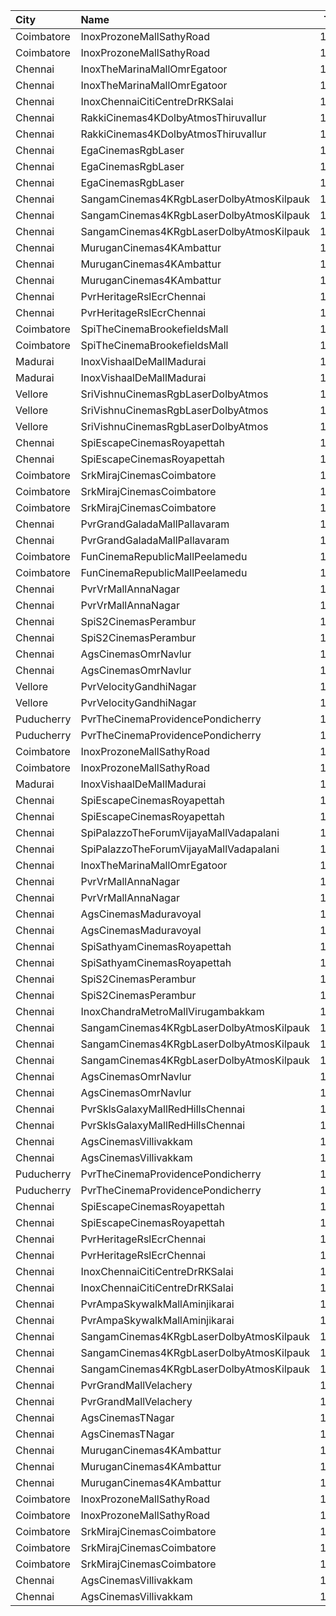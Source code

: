 | City       | Name                                     |  Time | Type          | Price | Capacity | Booked |
| :--------- | :--------------------------------------- | ----: | :------------ | ----: | -------: | -----: |
| Coimbatore | InoxProzoneMallSathyRoad                 | 11:10 | Club          |  153₹ |       61 |      0 |
| Coimbatore | InoxProzoneMallSathyRoad                 | 11:10 | Executive     |   60₹ |        5 |      0 |
| Chennai    | InoxTheMarinaMallOmrEgatoor              | 11:15 | Club          |  153₹ |       38 |      0 |
| Chennai    | InoxTheMarinaMallOmrEgatoor              | 11:15 | Executive     |   60₹ |        8 |      0 |
| Chennai    | InoxChennaiCitiCentreDrRKSalai           | 11:30 | Club          |  153₹ |       57 |      0 |
| Chennai    | RakkiCinemas4KDolbyAtmosThiruvallur      | 11:30 | Box           |  110₹ |        9 |      9 |
| Chennai    | RakkiCinemas4KDolbyAtmosThiruvallur      | 11:30 | Premiumcircle |  110₹ |      509 |     24 |
| Chennai    | EgaCinemasRgbLaser                       | 11:30 | Platinum      |  153₹ |       38 |     22 |
| Chennai    | EgaCinemasRgbLaser                       | 11:30 | Gold          |  112₹ |      183 |     72 |
| Chennai    | EgaCinemasRgbLaser                       | 11:30 | Copper        |   60₹ |       25 |     25 |
| Chennai    | SangamCinemas4KRgbLaserDolbyAtmosKilpauk | 11:35 | Executive     |  160₹ |      226 |    114 |
| Chennai    | SangamCinemas4KRgbLaserDolbyAtmosKilpauk | 11:35 | Corporate     |  112₹ |      285 |     92 |
| Chennai    | SangamCinemas4KRgbLaserDolbyAtmosKilpauk | 11:35 | Budget        |   60₹ |       95 |     95 |
| Chennai    | MuruganCinemas4KAmbattur                 | 11:40 | Box1          |  110₹ |       29 |      4 |
| Chennai    | MuruganCinemas4KAmbattur                 | 11:40 | Box2          |  110₹ |       29 |     29 |
| Chennai    | MuruganCinemas4KAmbattur                 | 11:40 | FirstClass    |  110₹ |      462 |      2 |
| Chennai    | PvrHeritageRslEcrChennai                 | 11:45 | Classic       |   60₹ |       11 |     11 |
| Chennai    | PvrHeritageRslEcrChennai                 | 11:45 | Prime         |  153₹ |       98 |     55 |
| Coimbatore | SpiTheCinemaBrookefieldsMall             | 11:45 | Elite         |  191₹ |       86 |     43 |
| Coimbatore | SpiTheCinemaBrookefieldsMall             | 11:45 | Budget        |   60₹ |       10 |      7 |
| Madurai    | InoxVishaalDeMallMadurai                 | 11:45 | Club          |  178₹ |       89 |      0 |
| Madurai    | InoxVishaalDeMallMadurai                 | 11:45 | Executive     |   60₹ |        2 |      0 |
| Vellore    | SriVishnuCinemasRgbLaserDolbyAtmos       | 11:45 | Box           |  130₹ |       19 |     19 |
| Vellore    | SriVishnuCinemasRgbLaserDolbyAtmos       | 11:45 | Couple        |  130₹ |       15 |     10 |
| Vellore    | SriVishnuCinemasRgbLaserDolbyAtmos       | 11:45 | Gold          |  110₹ |      203 |    105 |
| Chennai    | SpiEscapeCinemasRoyapettah               | 11:50 | Elite         |  191₹ |       50 |     33 |
| Chennai    | SpiEscapeCinemasRoyapettah               | 11:50 | Budget        |   60₹ |        5 |      5 |
| Coimbatore | SrkMirajCinemasCoimbatore                | 11:55 | Special       |   60₹ |       38 |     20 |
| Coimbatore | SrkMirajCinemasCoimbatore                | 11:55 | Executive     |  191₹ |      232 |    116 |
| Coimbatore | SrkMirajCinemasCoimbatore                | 11:55 | Gold          |  191₹ |       20 |     17 |
| Chennai    | PvrGrandGaladaMallPallavaram             | 11:55 | Classic       |   60₹ |       17 |     14 |
| Chennai    | PvrGrandGaladaMallPallavaram             | 11:55 | Prime         |  191₹ |       93 |     29 |
| Coimbatore | FunCinemaRepublicMallPeelamedu           | 12:00 | Executive     |  153₹ |      142 |     92 |
| Coimbatore | FunCinemaRepublicMallPeelamedu           | 12:00 | Normal        |   60₹ |       17 |     15 |
| Chennai    | PvrVrMallAnnaNagar                       | 12:00 | Classic       |   60₹ |       15 |     14 |
| Chennai    | PvrVrMallAnnaNagar                       | 12:00 | Prime         |  191₹ |       78 |     32 |
| Chennai    | SpiS2CinemasPerambur                     | 12:10 | Elite         |  191₹ |      121 |      6 |
| Chennai    | SpiS2CinemasPerambur                     | 12:10 | Budget        |   60₹ |       12 |      7 |
| Chennai    | AgsCinemasOmrNavlur                      | 12:20 | Pearl         |   60₹ |       31 |     17 |
| Chennai    | AgsCinemasOmrNavlur                      | 12:20 | Diamond       |  150₹ |      274 |    139 |
| Vellore    | PvrVelocityGandhiNagar                   | 12:35 | Classic       |   60₹ |        8 |      8 |
| Vellore    | PvrVelocityGandhiNagar                   | 12:35 | Prime         |  153₹ |       83 |     12 |
| Puducherry | PvrTheCinemaProvidencePondicherry        | 13:00 | Elite         |  150₹ |      167 |     96 |
| Puducherry | PvrTheCinemaProvidencePondicherry        | 13:00 | Premium       |  110₹ |       62 |     31 |
| Coimbatore | InoxProzoneMallSathyRoad                 | 14:30 | Club          |  153₹ |       47 |      0 |
| Coimbatore | InoxProzoneMallSathyRoad                 | 14:30 | Executive     |   60₹ |        7 |      0 |
| Madurai    | InoxVishaalDeMallMadurai                 | 14:55 | Club          |  178₹ |       22 |      0 |
| Chennai    | SpiEscapeCinemasRoyapettah               | 15:00 | Elite         |  191₹ |       50 |     50 |
| Chennai    | SpiEscapeCinemasRoyapettah               | 15:00 | Budget        |   60₹ |        5 |      5 |
| Chennai    | SpiPalazzoTheForumVijayaMallVadapalani   | 15:05 | Elite         |  191₹ |      109 |     61 |
| Chennai    | SpiPalazzoTheForumVijayaMallVadapalani   | 15:05 | Budget        |   60₹ |       13 |     13 |
| Chennai    | InoxTheMarinaMallOmrEgatoor              | 15:10 | Club          |  153₹ |       48 |      0 |
| Chennai    | PvrVrMallAnnaNagar                       | 15:15 | Classic       |   60₹ |       30 |     29 |
| Chennai    | PvrVrMallAnnaNagar                       | 15:15 | Prime         |  191₹ |      158 |    149 |
| Chennai    | AgsCinemasMaduravoyal                    | 15:15 | Pearl         |   60₹ |       12 |      1 |
| Chennai    | AgsCinemasMaduravoyal                    | 15:15 | Diamond       |  150₹ |      119 |      0 |
| Chennai    | SpiSathyamCinemasRoyapettah              | 15:20 | Elite         |  191₹ |      122 |     23 |
| Chennai    | SpiSathyamCinemasRoyapettah              | 15:20 | Budget        |   60₹ |       14 |     13 |
| Chennai    | SpiS2CinemasPerambur                     | 15:20 | Elite         |  191₹ |      121 |     15 |
| Chennai    | SpiS2CinemasPerambur                     | 15:20 | Budget        |   60₹ |       12 |     11 |
| Chennai    | InoxChandraMetroMallVirugambakkam        | 15:20 | Silver        |  153₹ |       71 |      0 |
| Chennai    | SangamCinemas4KRgbLaserDolbyAtmosKilpauk | 15:20 | Executive     |  160₹ |      142 |     52 |
| Chennai    | SangamCinemas4KRgbLaserDolbyAtmosKilpauk | 15:20 | Corporate     |  112₹ |       90 |      0 |
| Chennai    | SangamCinemas4KRgbLaserDolbyAtmosKilpauk | 15:20 | Budget        |   60₹ |       54 |     54 |
| Chennai    | AgsCinemasOmrNavlur                      | 15:25 | Pearl         |   60₹ |       31 |     15 |
| Chennai    | AgsCinemasOmrNavlur                      | 15:25 | Diamond       |  150₹ |      274 |    145 |
| Chennai    | PvrSklsGalaxyMallRedHillsChennai         | 15:30 | Classic       |   60₹ |       22 |     20 |
| Chennai    | PvrSklsGalaxyMallRedHillsChennai         | 15:30 | Prime         |  153₹ |      135 |     69 |
| Chennai    | AgsCinemasVillivakkam                    | 15:55 | Pearl         |   60₹ |       10 |      2 |
| Chennai    | AgsCinemasVillivakkam                    | 15:55 | Diamond       |  150₹ |       87 |      2 |
| Puducherry | PvrTheCinemaProvidencePondicherry        | 16:15 | Elite         |  150₹ |       83 |      6 |
| Puducherry | PvrTheCinemaProvidencePondicherry        | 16:15 | Premium       |  110₹ |       31 |      6 |
| Chennai    | SpiEscapeCinemasRoyapettah               | 18:10 | Elite         |  191₹ |       50 |     35 |
| Chennai    | SpiEscapeCinemasRoyapettah               | 18:10 | Budget        |   60₹ |        5 |      5 |
| Chennai    | PvrHeritageRslEcrChennai                 | 18:10 | Classic       |   60₹ |       11 |     11 |
| Chennai    | PvrHeritageRslEcrChennai                 | 18:10 | Prime         |  153₹ |       98 |     52 |
| Chennai    | InoxChennaiCitiCentreDrRKSalai           | 18:30 | Club          |  153₹ |       67 |      0 |
| Chennai    | InoxChennaiCitiCentreDrRKSalai           | 18:30 | Executive     |   60₹ |       10 |      0 |
| Chennai    | PvrAmpaSkywalkMallAminjikarai            | 18:30 | Classic       |   60₹ |        8 |      8 |
| Chennai    | PvrAmpaSkywalkMallAminjikarai            | 18:30 | Prime         |  191₹ |       65 |     10 |
| Chennai    | SangamCinemas4KRgbLaserDolbyAtmosKilpauk | 18:30 | Executive     |  160₹ |      108 |     14 |
| Chennai    | SangamCinemas4KRgbLaserDolbyAtmosKilpauk | 18:30 | Corporate     |  112₹ |       52 |      0 |
| Chennai    | SangamCinemas4KRgbLaserDolbyAtmosKilpauk | 18:30 | Budget        |   60₹ |       22 |     22 |
| Chennai    | PvrGrandMallVelachery                    | 18:35 | Classic       |   60₹ |       19 |     19 |
| Chennai    | PvrGrandMallVelachery                    | 18:35 | Prime         |  153₹ |       84 |     52 |
| Chennai    | AgsCinemasTNagar                         | 18:40 | Pearl         |   60₹ |       12 |      2 |
| Chennai    | AgsCinemasTNagar                         | 18:40 | Diamond       |  150₹ |       99 |     22 |
| Chennai    | MuruganCinemas4KAmbattur                 | 18:40 | Box1          |  110₹ |       12 |     12 |
| Chennai    | MuruganCinemas4KAmbattur                 | 18:40 | Box2          |  110₹ |       14 |      2 |
| Chennai    | MuruganCinemas4KAmbattur                 | 18:40 | FirstClass    |  110₹ |      400 |      0 |
| Coimbatore | InoxProzoneMallSathyRoad                 | 18:45 | Club          |  153₹ |       27 |      0 |
| Coimbatore | InoxProzoneMallSathyRoad                 | 18:45 | Executive     |   60₹ |        9 |      0 |
| Coimbatore | SrkMirajCinemasCoimbatore                | 18:50 | Special       |   60₹ |       38 |     19 |
| Coimbatore | SrkMirajCinemasCoimbatore                | 18:50 | Executive     |  191₹ |      232 |    116 |
| Coimbatore | SrkMirajCinemasCoimbatore                | 18:50 | Gold          |  191₹ |       20 |     10 |
| Chennai    | AgsCinemasVillivakkam                    | 18:50 | Pearl         |   60₹ |       10 |      0 |
| Chennai    | AgsCinemasVillivakkam                    | 18:50 | Diamond       |  150₹ |       87 |      5 |